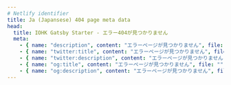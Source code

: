 ```yaml
---
# Netlify identifier
title: Ja (Japansese) 404 page meta data
head:
  title: IOHK Gatsby Starter - エラー404が見つかりません
  meta:
    - { name: "description", content: "エラーページが見つかりません", file: "" }
    - { name: "twitter:title", content: "エラーページが見つかりません", file: "" }
    - { name: "twitter:description", content: "エラーページが見つかりません", file: "" }
    - { name: "og:title", content: "エラーページが見つかりません", file: "" }
    - { name: "og:description", content: "エラーページが見つかりません", file: "" }
---
```

